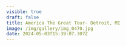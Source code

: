 ```yaml
---
visible: true
draft: false
title: America The Great Tour- Detroit, MI
image: /img/gallery/img_0470.jpg
date: 2024-05-03T15:39:07.307Z
---
```

